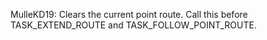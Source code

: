 MulleKD19: Clears the current point route. Call this before TASK_EXTEND_ROUTE and TASK_FOLLOW_POINT_ROUTE.